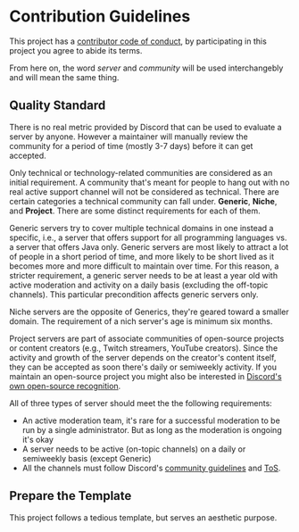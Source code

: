 # Contribution Guidelines

This project has a [contributor code of conduct](CODE_OF_CONDUCT.md), by participating in this project you agree to abide its terms.

From here on, the word _server_ and _community_ will be used interchangebly and will mean the same thing. 

## Quality Standard

There is no real metric provided by Discord that can be used to evaluate a server by anyone. However a maintainer will manually review the community for a period of time (mostly 3-7 days) before it can get accepted. 

Only technical or technology-related communities are considered as an initial requirement. A community that's meant for people to hang out with no real active support channel will not be considered as technical. There are certain categories a technical community can fall under. **Generic**, **Niche**, and **Project**. There are some distinct requirements for each of them.

Generic servers try to cover multiple technical domains in one instead a specific, i.e., a server that offers support for all programming languages vs. a server that offers Java only. Generic servers are most likely to attract a lot of people in a short period of time, and  more likely to be short lived as it becomes more and more difficult to maintain over time. For this reason, a stricter requirement, a generic server needs to be at least a year old with active moderation and activity on a daily basis (excluding the off-topic channels). This particular precondition affects generic servers only.

Niche servers are the opposite of Generics, they're geared toward a smaller domain. The requirement of a nich server's age is minimum six months. 

Project servers are part of associate communities of open-source projects or content creators (e.g., Twitch streamers, YouTube creators). Since the activity and growth of the server depends on the creator's content itself, they can be accepted as soon there's daily or semiweekly activity. If you maintain an open-source project you might also be interested in [Discord's own open-source recognition](https://discord.com/open-source).

All of three types of server should meet the the following requirements:
 - An active moderation team, it's rare for a successful moderation to be run by a single administrator. But as long as the moderation is ongoing it's okay
 - A server needs to be active (on-topic channels) on a daily or semiweekly basis (except Generic)
 - All the channels must follow Discord's [community guidelines](https://discord.com/guidelines) and [ToS](https://discord.com/terms). 

## Prepare the Template

This project follows a tedious template, but serves an aesthetic purpose. 